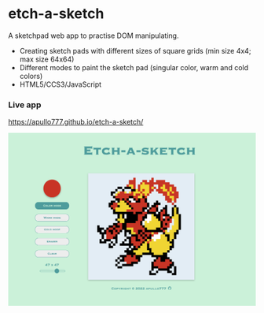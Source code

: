 # etch-a-sketch

A sketchpad web app to practise DOM manipulating.

- Creating sketch pads with different sizes of square grids (min size 4x4; max size 64x64)  
- Different modes to paint the sketch pad (singular color, warm and cold colors)
- HTML5/CCS3/JavaScript

<h3> Live app </h3>

 https://apullo777.github.io/etch-a-sketch/
 
 ![This is an image](/preview.png)
